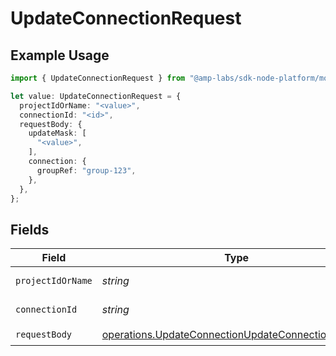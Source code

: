 # UpdateConnectionRequest

## Example Usage

```typescript
import { UpdateConnectionRequest } from "@amp-labs/sdk-node-platform/models/operations";

let value: UpdateConnectionRequest = {
  projectIdOrName: "<value>",
  connectionId: "<id>",
  requestBody: {
    updateMask: [
      "<value>",
    ],
    connection: {
      groupRef: "group-123",
    },
  },
};
```

## Fields

| Field                                                                                                                    | Type                                                                                                                     | Required                                                                                                                 | Description                                                                                                              |
| ------------------------------------------------------------------------------------------------------------------------ | ------------------------------------------------------------------------------------------------------------------------ | ------------------------------------------------------------------------------------------------------------------------ | ------------------------------------------------------------------------------------------------------------------------ |
| `projectIdOrName`                                                                                                        | *string*                                                                                                                 | :heavy_check_mark:                                                                                                       | Project ID or Name.                                                                                                      |
| `connectionId`                                                                                                           | *string*                                                                                                                 | :heavy_check_mark:                                                                                                       | Connection ID.                                                                                                           |
| `requestBody`                                                                                                            | [operations.UpdateConnectionUpdateConnectionRequest](../../models/operations/updateconnectionupdateconnectionrequest.md) | :heavy_check_mark:                                                                                                       | N/A                                                                                                                      |